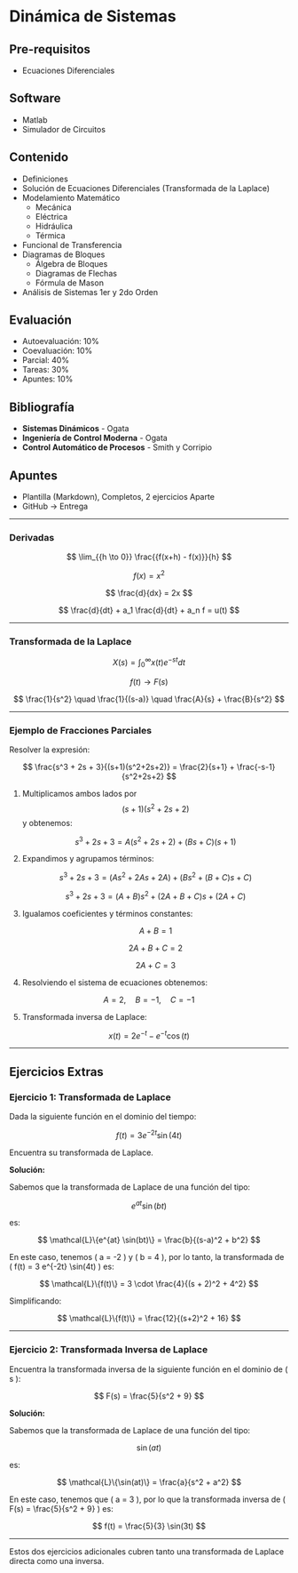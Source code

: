 # Dinámica de Sistemas

## Pre-requisitos
- Ecuaciones Diferenciales

## Software
- Matlab
- Simulador de Circuitos

## Contenido
- Definiciones
- Solución de Ecuaciones Diferenciales (Transformada de la Laplace)
- Modelamiento Matemático
  - Mecánica
  - Eléctrica
  - Hidráulica
  - Térmica
- Funcional de Transferencia
- Diagramas de Bloques
  - Álgebra de Bloques
  - Diagramas de Flechas
  - Fórmula de Mason
- Análisis de Sistemas 1er y 2do Orden

## Evaluación
- Autoevaluación: 10%
- Coevaluación: 10%
- Parcial: 40%
- Tareas: 30%
- Apuntes: 10%

## Bibliografía
- **Sistemas Dinámicos** - Ogata
- **Ingeniería de Control Moderna** - Ogata
- **Control Automático de Procesos** - Smith y Corripio

## Apuntes
- Plantilla (Markdown), Completos, 2 ejercicios Aparte
- GitHub → Entrega

---

### Derivadas

$$
\lim_{{h \to 0}} \frac{{f(x+h) - f(x)}}{h}
$$

$$
f(x) = x^2
$$

$$
\frac{d}{dx} = 2x
$$

$$
\frac{d}{dt} + a_1 \frac{d}{dt} + a_n f = u(t)
$$

---

### Transformada de la Laplace

$$
X(s) = \int_0^{\infty} x(t) e^{-st} dt
$$

$$
f(t) \rightarrow F(s)
$$

$$
\frac{1}{s^2} \quad \frac{1}{(s-a)} \quad \frac{A}{s} + \frac{B}{s^2}
$$

---

### Ejemplo de Fracciones Parciales

Resolver la expresión:

$$
\frac{s^3 + 2s + 3}{(s+1)(s^2+2s+2)} = \frac{2}{s+1} + \frac{-s-1}{s^2+2s+2}
$$

1. Multiplicamos ambos lados por $$(s+1)(s^2+2s+2)$$ y obtenemos:
   
   $$
   s^3 + 2s + 3 = A(s^2 + 2s + 2) + (B s + C)(s+1)
   $$

2. Expandimos y agrupamos términos:

   $$
   s^3 + 2s + 3 = (A s^2 + 2A s + 2A) + (B s^2 + (B + C) s + C)
   $$

   $$
   s^3 + 2s + 3 = (A + B)s^2 + (2A + B + C)s + (2A + C)
   $$

3. Igualamos coeficientes y términos constantes:
   
   $$
   A + B = 1
   $$

   $$
   2A + B + C = 2
   $$

   $$
   2A + C = 3
   $$

4. Resolviendo el sistema de ecuaciones obtenemos:

$$
A = 2, \quad B = -1, \quad C = -1
$$

5. Transformada inversa de Laplace:

$$
x(t) = 2 e^{-t} - e^{-t} \cos(t)
$$

---

## **Ejercicios Extras**

### Ejercicio 1: Transformada de Laplace

Dada la siguiente función en el dominio del tiempo:

$$
f(t) = 3 e^{-2t} \sin(4t)
$$

Encuentra su transformada de Laplace.

**Solución:**

Sabemos que la transformada de Laplace de una función del tipo:

$$
e^{at} \sin(bt)
$$

es:

$$
\mathcal{L}\{e^{at} \sin(bt)\} = \frac{b}{(s-a)^2 + b^2}
$$

En este caso, tenemos \( a = -2 \) y \( b = 4 \), por lo tanto, la transformada de \( f(t) = 3 e^{-2t} \sin(4t) \) es:

$$
\mathcal{L}\{f(t)\} = 3 \cdot \frac{4}{(s + 2)^2 + 4^2}
$$

Simplificando:

$$
\mathcal{L}\{f(t)\} = \frac{12}{(s+2)^2 + 16}
$$

---

### Ejercicio 2: Transformada Inversa de Laplace

Encuentra la transformada inversa de la siguiente función en el dominio de \( s \):

$$
F(s) = \frac{5}{s^2 + 9}
$$

**Solución:**

Sabemos que la transformada de Laplace de una función del tipo:

$$
\sin(at)
$$

es:

$$
\mathcal{L}\{\sin(at)\} = \frac{a}{s^2 + a^2}
$$

En este caso, tenemos que \( a = 3 \), por lo que la transformada inversa de \( F(s) = \frac{5}{s^2 + 9} \) es:

$$
f(t) = \frac{5}{3} \sin(3t)
$$

---

Estos dos ejercicios adicionales cubren tanto una transformada de Laplace directa como una inversa.
